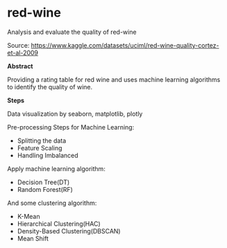 # red-wine
Analysis and evaluate the quality of red-wine

Source: https://www.kaggle.com/datasets/uciml/red-wine-quality-cortez-et-al-2009

**Abstract**

Providing a rating table for red wine and uses machine learning algorithms to identify the quality of wine.

**Steps**

Data visualization by seaborn, matplotlib, plotly

Pre-processing Steps for Machine Learning:
- Splitting the data
- Feature Scaling
- Handling Imbalanced

Apply machine learning algorithm: 
- Decision Tree(DT)
- Random Forest(RF)

And some clustering algorithm: 
- K-Mean
- Hierarchical Clustering(HAC)
- Density-Based Clustering(DBSCAN)
- Mean Shift
